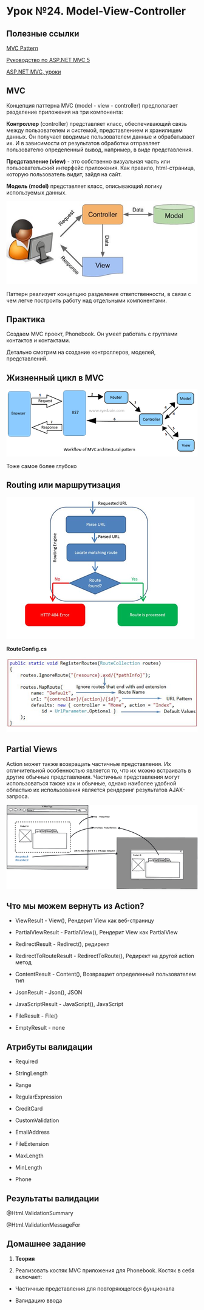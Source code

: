 # Урок №24. Model-View-Controller

## Полезные ссылки

[MVC Pattern](​https://dotnet.microsoft.com/apps/aspnet/mvc)

[Руководство по ASP.NET MVC 5](https://metanit.com/sharp/mvc5/)

[ASP.NET MVC, уроки](https://habr.com/ru/post/175999/)

## MVC 

Концепция паттерна MVC (model - view - controller) предполагает разделение приложения на три компонента:

**Контроллер** (controller) представляет класс, обеспечивающий связь между пользователем и системой, представлением и хранилищем данных. Он получает вводимые пользователем данные и обрабатывает их. И в зависимости от результатов обработки отправляет пользователю определенный вывод, например, в виде представления.

**Представление (view)** - это собственно визуальная часть или пользовательский интерфейс приложения. Как правило, html-страница, которую пользователь видит, зайдя на сайт.

**Модель (model)** представляет класс, описывающий логику используемых данных.

![MVC](/Module-4/images/mvc-pattern.png)

Паттерн реализует концепцию разделение ответственности, в связи с чем легче построить работу 
над отдельными компонентами.

## Практика

Создаем MVC проект, Phonebook. Он умеет работать с группами контактов и контактами.

Детально смотрим на создание контроллеров, моделей, представлений.

## Жизненный цикл в MVC

![Жизненный цикл MVC страницы](/Module-4/images/mvc-pipeline-simple.png)

Тоже самое более глубоко

## Routing или маршрутизация

![Маршрутизация](/Module-4/images/mvc-routing.png)

**RouteConfig.cs**

![Маршрутизация](/Module-4/images/mvc-routing-definition.png)

## Partial Views

Action может также возвращать частичные представления. Их отличительной особенностью является то, 
что их можно встраивать в другие обычные представления. Частичные представления могут использоваться также 
как и обычные, однако наиболее удобной областью их использования является рендеринг результатов AJAX-запроса.

![Частичные представления](/Module-4/images/partial-views.png)

## Что мы можем вернуть из Action?

* ViewResult - View(), Рендерит View как веб-страницу

* PartialViewResult - PartialView(), Рендерит View как PartialView

* RedirectResult - Redirect(), редирект

* RedirectToRouteResult - RedirectToRoute(), Редирект на другой action метод

* ContentResult - Content(), Возвращает определенный пользователем тип

* JsonResult - Json(), JSON

* JavaScriptResult - JavaScript(), JavaScript

* FileResult - File()

* EmptyResult - none

## Атрибуты валидации

* Required

* StringLength

* Range

* RegularExpression

* CreditCard

* CustomValidation

* EmailAddress

* FileExtension

* MaxLength

* MinLength

* Phone

## Результаты валидации

@Html.ValidationSummary

@Html.ValidationMessageFor

## Домашнее задание

1. **Теория**

2. Реализовать костяк  MVC приложения для  Phonebook. Костяк в себя включает:

- Частичные представления для повторяющегося фунционала

- Валидацию ввода